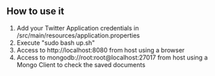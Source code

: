## How to use it

1. Add your Twitter Application credentials in /src/main/resources/application.properties
2. Execute "sudo bash up.sh"
3. Access to http://localhost:8080 from host using a browser
4. Access to mongodb://root:root@localhost:27017 from host using a Mongo Client to check the saved documents